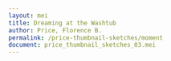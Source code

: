 ```yaml
---
layout: mei
title: Dreaming at the Washtub
author: Price, Florence B.
permalink: /price-thumbnail-sketches/moment
document: price_thumbnail_sketches_03.mei
---
```

